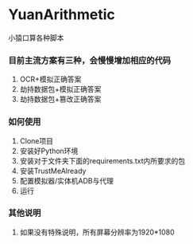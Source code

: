# YuanArithmetic

小猿口算各种脚本

### 目前主流方案有三种，会慢慢增加相应的代码

1. OCR+模拟正确答案
2. 劫持数据包+模拟正确答案
3. 劫持数据包+篡改正确答案

### 如何使用

1. Clone项目
2. 安装好Python环境
3. 安装对于文件夹下面的requirements.txt内所要求的包
4. 安装TrustMeAlready
5. 配置模拟器/实体机ADB与代理
6. 运行

### 其他说明

1. 如果没有特殊说明，所有屏幕分辨率为1920*1080
